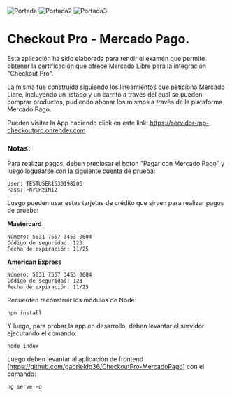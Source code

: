 ![Portada](https://github.com/user-attachments/assets/c1b8c0d7-6836-4a7a-9bda-c45f0f8c1ca7)
![Portada2](https://github.com/user-attachments/assets/02d02b27-a022-4280-81f8-0b67de0d6434)
![Portada3](https://github.com/user-attachments/assets/2c2f77e7-5566-4803-a890-ea380a0079c1)

# Checkout Pro - Mercado Pago.

Esta aplicación ha sido elaborada para rendir el examén que permite obtener la certificación que ofrece Mercado Libre para la integración "Checkout Pro".

La misma fue construida siguiendo los lineamientos que peticiona Mercado Libre, incluyendo un listado y un carrito a través del cual se pueden comprar productos, pudiendo abonar los mismos a través de la plataforma Mercado Pago.

Pueden visitar la App haciendo click en este link: https://servidor-mp-checkoutpro.onrender.com

### Notas:

Para realizar pagos, deben preciosar el boton "Pagar con Mercado Pago" y luego loguearse con la siguiente cuenta de prueba:

```
User: TESTUSER1530198206
Pass: FhrCRziNI2
```

Luego pueden usar estas tarjetas de crédito que sirven para realizar pagos de prueba:

**Mastercard**
```
Número: 5031 7557 3453 0604
Código de seguridad: 123
Fecha de expiración: 11/25
```

**American Express**
```
Número: 5031 7557 3453 0604
Código de seguridad: 123
Fecha de expiración: 11/25
```

Recuerden reconstruir los módulos de Node:

```
npm install
```

Y luego, para probar la app en desarrollo, deben levantar el servidor ejecutando el comando:

```
node index
```

Luego deben levantar al aplicación de frontend [https://github.com/gabrieldp36/CheckoutPro-MercadoPago] con el comando:

```
ng serve -o
```
